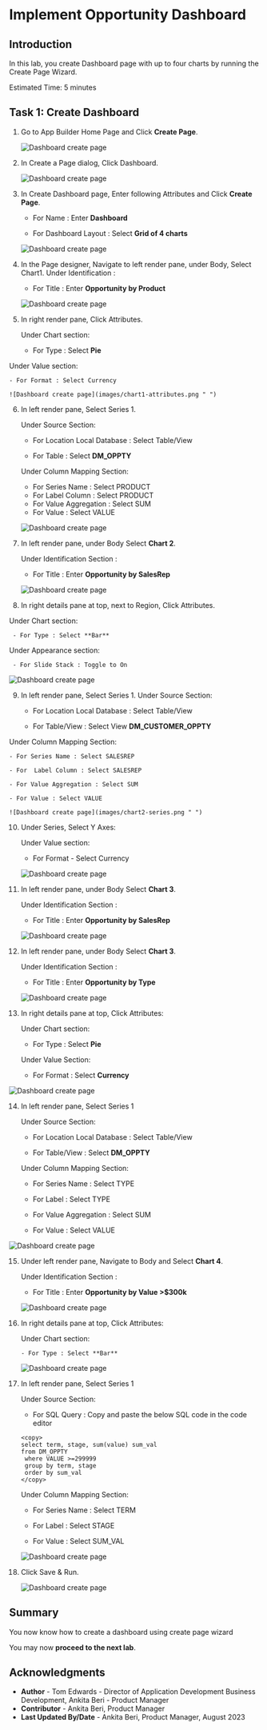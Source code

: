 # Implement Opportunity Dashboard

## Introduction

In this lab, you create Dashboard page with up to four charts by running the Create Page Wizard.

Estimated Time: 5 minutes

## Task 1: Create Dashboard

1. Go to App Builder Home Page and Click **Create Page**.

    ![Dashboard create page](images/dash-create-page.png " ")

2. In Create a Page dialog, Click Dashboard.

    ![Dashboard create page](images/dashboard1.png " ")

3. In Create Dashboard page, Enter following Attributes and Click **Create Page**.

    - For Name : Enter **Dashboard**

    - For Dashboard Layout : Select **Grid of 4 charts**

    ![Dashboard create page](images/grid-4-charts.png " ")

4. In the Page designer, Navigate to left render pane, under Body, Select Chart1.
   Under Identification :

    - For Title  : Enter **Opportunity by Product**

    ![Dashboard create page](images/chart1.png " ")

5. In right render pane, Click Attributes.

    Under Chart section:

    - For Type : Select  **Pie**

  Under Value section:

    - For Format : Select Currency

    ![Dashboard create page](images/chart1-attributes.png " ")

6. In left render pane, Select Series 1.

   Under Source Section:

    - For Location Local Database :  Select Table/View

    - For Table : Select **DM\_OPPTY**

   Under Column Mapping Section:

    - For Series Name : Select PRODUCT
    - For  Label Column : Select PRODUCT
    - For Value Aggregation : Select SUM
    - For Value : Select VALUE

    ![Dashboard create page](images/chart1-series.png " ")

7. In left render pane, under Body Select **Chart 2**.

   Under Identification Section :

    - For Title  : Enter **Opportunity by SalesRep**

    ![Dashboard create page](images/chart2.png " ")

8. In right details pane at top, next to Region, Click Attributes.

 Under Chart section:

     - For Type : Select **Bar**

 Under Appearance section:

     - For Slide Stack : Toggle to On

   ![Dashboard create page](images/chart2-attributes.png " ")

9. In left render pane, Select Series 1.
   Under Source Section:

    - For Location Local Database :  Select Table/View

    - For Table/View : Select View **DM\_CUSTOMER\_OPPTY**

  Under Column Mapping Section:

    - For Series Name : Select SALESREP

    - For  Label Column : Select SALESREP

    - For Value Aggregation : Select SUM

    - For Value : Select VALUE

    ![Dashboard create page](images/chart2-series.png " ")

10. Under Series, Select Y Axes:

     Under Value section:

      - For Format - Select Currency

    ![Dashboard create page](images/chart2-y-axis.png " ")

11. In left render pane, under Body Select **Chart 3**.

    Under Identification Section :

    - For Title  : Enter **Opportunity by SalesRep**

    ![Dashboard create page](images/chart2.png " ")

12. In left render pane, under Body Select **Chart 3**.

    Under Identification Section :

    - For Title  : Enter **Opportunity by Type**

    ![Dashboard create page](images/chart3.png " ")

13. In right details pane at top, Click Attributes:

    Under Chart section:

      - For Type : Select **Pie**

    Under Value Section:

      - For Format : Select **Currency**

  ![Dashboard create page](images/chart3-attributes.png " ")

14. In left render pane, Select Series 1

    Under Source Section:

    - For Location Local Database : Select Table/View

    - For Table/View : Select **DM\_OPPTY**

    Under Column Mapping Section:

    - For Series Name : Select TYPE

    - For Label : Select TYPE

    - For Value Aggregation : Select SUM

    - For Value : Select VALUE

  ![Dashboard create page](images/chart3-series.png " ")


15. Under left render pane, Navigate to Body and Select **Chart 4**.

      Under Identification Section :

      - For Title  : Enter **Opportunity by Value >$300k**

      ![Dashboard create page](images/chart4.png " ")

16. In right details pane at top, Click Attributes:

      Under Chart section:

        - For Type : Select **Bar**

    ![Dashboard create page](images/chart4-attributes.png " ")

17. In left render pane, Select Series 1

      Under Source Section:

      - For SQL Query : Copy and paste the below SQL code in the code editor

      ```
      <copy>
      select term, stage, sum(value) sum_val
      from DM_OPPTY
       where VALUE >=299999
       group by term, stage
       order by sum_val
      </copy>
      ```

      Under Column Mapping Section:

      - For Series Name : Select TERM

      - For Label : Select STAGE

      - For Value : Select SUM_VAL

    ![Dashboard create page](images/chart4-series.png " ")

18. Click Save & Run.

    ![Dashboard create page](images/dashboard-run.png " ")

## Summary
You now know how to create a dashboard using create page wizard

You may now **proceed to the next lab**.

## Acknowledgments
- **Author** - Tom Edwards - Director of Application Development Business Development, Ankita Beri - Product Manager
- **Contributor** - Ankita Beri, Product Manager
- **Last Updated By/Date** - Ankita Beri, Product Manager, August 2023
